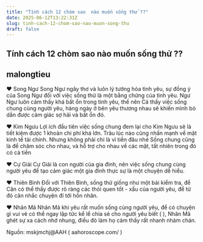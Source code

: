 ```yaml
---
title: "Tính cách 12 chòm sao  nào muốn sống thử ??"
date: 2025-06-12T13:22:31Z
slug: tinh-cach-12-chom-sao-nao-muon-song-thu
draft: false
---
```


## Tính cách 12 chòm sao  nào muốn sống thử ??

## malongtieu

♥ Song Ngư
Song Ngư ngây thơ và luôn lý tưởng hóa tình yêu, sự đồng ý của Song Ngư đối với việc sống thử là một bằng chứng của tình yêu. Ngư Ngư luôn cảm thấy khá bất ổn trong tình yêu, thế nên Cá thấy việc sống chung cùng người yêu, hàng ngày ở bên yêu thương nhau sẽ khiến mình bỏ dần được cảm giác sợ hãi và bất ổn đó. ​


♥ Kim Ngưu
Lợi ích đầu tiên việc sống chung đem lại cho Kim Ngưu sẽ là tiết kiệm được 1 khoản chi phí khá lớn. Trâu lúc nào cũng nhấn mạnh về mặt kinh tế tài chính. Nhưng không phải chỉ là vì tiền đâu nhé Sống chung cũng là để chăm sóc cho nhau, và hỗ trợ cho nhau về các mặt, tất nhiên trong đó có cả tiền  ​

♥ Cự Giải
Cự Giải là con người của gia đình, nên việc sống chung cùng người yêu để tạo cảm giác một gia đình thực sự là một chuyện dễ hiểu. ​

♥ Thiên Bình
Đối với Thiên Bình, sống thử giống như một bài kiểm tra, để Cân có thể thấy được rõ ràng các thói quen tốt - xấu của người yêu, để từ đó cân nhắc chuyện đi tới hôn nhân. ​

♥ Nhân Mã
Nhân Mã khi yêu rất muốn sống cùng người yêu, để có chuyện gì vui vẻ có thể ngay lập tức kể lể chia sẻ cho người yêu biết ( ), Nhân Mã ghét sự xa cách nhớ nhung, điều đó làm họ cảm thấy rất nhanh nhàm chán. ​

Nguồn:
 mskjmchj@AAH (
aahoroscope.com/
)​